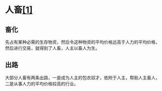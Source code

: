 # 人畜[[1]](./appendices/tao-te-ching.md)

## 畜化

先占有某种必需的生存物资，然后令这种物资的平均价格远高于人力的平均价格，然后进行交易，就得到了人畜，人主以畜人为生。

## 出路

大部分人畜有两条出路，一是成为人主的包衣奴才，依附于人主，帮助人主畜人，二是从事人力的平均价格较高的行业。
